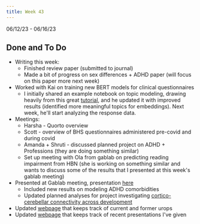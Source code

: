 ```yaml
---
title: Week 43
---
```


06/12/23 - 06/16/23

## Done and To Do
* Writing this week:
    * Finished review paper (submitted to journal)
    * Made a bit of progress on sex differences + ADHD paper (will focus on this paper more next week)
* Worked with Kai on training new BERT models for clinical questionnaires
    * I initially shared an example notebook on topic modeling, drawing heavily from this great [tutorial](https://towardsdatascience.com/topic-modeling-with-bert-779f7db187e6), and he updated it with improved results (identified more meaningful topics for embeddings). Next week, he'll start analyzing the response data.
* Meetings:
    * Harsha - Quorto overview
    * Scott - overview of BHS questionnaires administered pre-covid and during covid
    * Amanda + Shruti - discussed planned project on ADHD + Professions (they are doing something similar)
    * Set up meeting with Ola from gablab on predicting reading impairment from HBN (she is working on something similar and wants to discuss some of the results that I presented at this week's gablab meeting)
* Presented at Gablab meeting, presentation [here](https://docs.google.com/presentation/d/1DL2Ec4o4LHnki4P4RB3HiFvmYJM7vSGNrW40OrdsCGQ/edit?usp=sharing)
    * Included new results on modeling ADHD comorbidities
    * Updated planned analyses for project investigating [cortico-cerebellar connectivity across development](../projects/cerebellum-fingerprints.md)
* Updated [webpage](../mentorship/urops.md) that keeps track of current and former urops
* Updated [webpage](../presentations/index.md) that keeps track of recent presentations I've given
